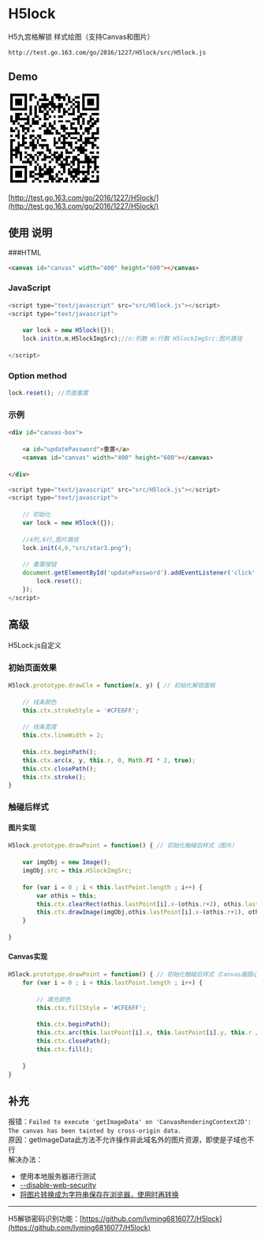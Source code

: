 # H5lock
H5九宫格解锁 样式绘图（支持Canvas和图片）

    http://test.go.163.com/go/2016/1227/H5lock/src/H5lock.js

## Demo ##
![qr-code](qr-code/qr-code.png)

[http://test.go.163.com/go/2016/1227/H5lock/](http://test.go.163.com/go/2016/1227/H5lock/)

## 使用 说明 ##

###HTML

```html
<canvas id="canvas" width="400" height="600"></canvas>
```

### JavaScript ###

```javascript
<script type="text/javascript" src="src/H5lock.js"></script>
<script type="text/javascript">

	var lock = new H5lock({});
	lock.init(n,m,H5lockImgSrc);//n:列数 m:行数 H5lockImgSrc:图片路径

</script>
```


### Option method ###

```javascript
lock.reset(); //页面重置
```

### 示例 ###

```html
<div id="canvas-box">

	<a id="updatePassword">重置</a>
	<canvas id="canvas" width="400" height="600"></canvas>

</div>
```


```javascript
<script type="text/javascript" src="src/H5lock.js"></script>
<script type="text/javascript">

	// 初始化
	var lock = new H5lock({});

	//4列,6行,图片路径
	lock.init(4,6,"src/star3.png");

	// 重置按钮
	document.getElementById('updatePassword').addEventListener('click', function(){
		lock.reset();
	});
</script>
```

## 高级 ##
H5Lock.js自定义

### 初始页面效果 ###

```javascript
H5lock.prototype.drawCle = function(x, y) { // 初始化解锁面板

	// 线条颜色
	this.ctx.strokeStyle = '#CFE6FF';

	// 线条宽度
	this.ctx.lineWidth = 2;

	this.ctx.beginPath();
	this.ctx.arc(x, y, this.r, 0, Math.PI * 2, true);
	this.ctx.closePath();
	this.ctx.stroke();
}
```

### 触碰后样式 ###

#### 图片实现 ####

```javascript
H5lock.prototype.drawPoint = function() { // 初始化触碰后样式（图片）

	var imgObj = new Image();
	imgObj.src = this.H5lockImgSrc;

	for (var i = 0 ; i < this.lastPoint.length ; i++) {
		var othis = this;
		this.ctx.clearRect(othis.lastPoint[i].x-(othis.r+2), othis.lastPoint[i].y-(othis.r+2), othis.r*2+4, othis.r*2+4);
		this.ctx.drawImage(imgObj,othis.lastPoint[i].x-(othis.r+1), othis.lastPoint[i].y-(othis.r+1), othis.r*2+2, othis.r*2+2);
	}

}
```

#### Canvas实现 ####

```javascript
H5lock.prototype.drawPoint = function() { // 初始化触碰后样式（Canvas画圆心）
	for (var i = 0 ; i < this.lastPoint.length ; i++) {

		// 填充颜色
		this.ctx.fillStyle = '#CFE6FF';

		this.ctx.beginPath();
		this.ctx.arc(this.lastPoint[i].x, this.lastPoint[i].y, this.r / 2, 0, Math.PI * 2, true);
		this.ctx.closePath();
		this.ctx.fill();

	}
}
```

## 补充 ##
 
报错：`Failed to execute 'getImageData' on 'CanvasRenderingContext2D': The canvas has been tainted by cross-origin data.`    
原因：getImageData此方法不允许操作非此域名外的图片资源，即使是子域也不行  
解决办法：  


- 使用本地服务器进行测试
- [--disable-web-security](http://www.bkjia.com/webzh/994015.html)
- [将图片转换成为字符串保存在浏览器，使用时再转换](http://blog.csdn.net/molaifeng/article/details/42293509)


----------

H5解锁密码识别功能：[https://github.com/lvming6816077/H5lock](https://github.com/lvming6816077/H5lock)
